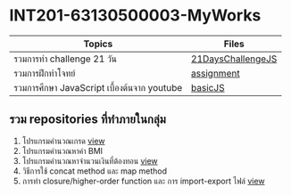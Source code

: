 # INT201-63130500003-MyWorks

| Topics                        | Files                                  |
| ----------------------------- | -------------------------------------- |
| รวมการทำ challenge 21 วัน      | [21DaysChallengeJS](https://github.com/winnerkypt/INT201-63130500003-MyWorks/tree/main/21DayChallengeJS)   |
| รวมการฝึกทำโจทย์ | [assignment](https://github.com/winnerkypt/INT201-63130500003-MyWorks/tree/main/assignment) |
| รวมการศึกษา JavaScript เบื้องต้นจาก youtube | [basicJS](https://github.com/winnerkypt/INT201-63130500003-MyWorks/tree/main/basicJS) |

## รวม repositories ที่ทำภายในกลุ่ม
1. โปรแกรมคำนวณเกรด [view](https://github.com/ImFineGarrix/INT201-G02-GroupWorks-01)
2. โปรแกรมคำนวณหาค่า BMI
3. โปรแกรมคำนวณหาจำนวนเงินที่ต้องทอน [view](https://github.com/winworkkmutt/INT201-G02-GroupWorks-03)
4. วิธีการใช้ concat method และ map method
5. การทำ closure/higher-order function และ การ import-export ไฟล์ [view](https://github.com/winworkkmutt/INT201-G02-GroupWorks-05)
